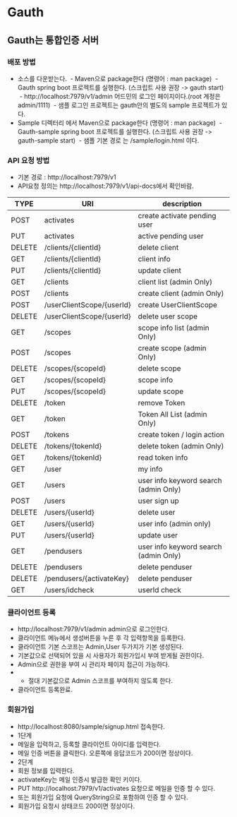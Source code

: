 # Gauth

## Gauth는 통합인증 서버

### 배포 방법

  - 소스를 다운받는다.
  - Maven으로 package한다 (명령어 : man package)
  - Gauth spring boot 프로젝트를 실행한다. (스크립트 사용 권장 -> gauth start)
  - http://localhost:7979/v1/admin  어드민의 로그인 페이지이다.(root 계정은 admin/1111)
  - 샘플 로그인 프로젝트는 gauth안의 별도의 sample 프로젝트가 있다.
  - Sample 디렉터리 에서 Maven으로 package한다 (명령어 : man package)
  - Gauth-sample spring boot 프로젝트를 실행한다. (스크립트 사용 권장 -> gauth-sample start)
  - 샘플 기본 경로 는 /sample/login.html 이다.
  
### API 요청 방법
- 기본 경로 : http://localhost:7979/v1
- API요청 정의는 http://localhost:7979/v1/api-docs에서 확인바람.

| TYPE | URI | description |
| ------ | ------ | ------ |
| POST | activates | create activate pending user |
| PUT | activates | active pending user |
| DELETE | /clients/{clientId} | delete client |
| GET | /clients/{clientId} | client info |
| PUT | /clients/{clientId} | update client |
| GET | /clients | client list (admin Only) |
| POST| /clients | create client (admin Only) |
| POST | /userClientScope/{userId} | create UserClientScope |
| DELETE | /userClientScope/{userId} | delete user scope |
| GET | /scopes | scope info list (admin Only) |
| POST | /scopes | create scope (admin Only) |
| DELETE | /scopes/{scopeId} | delete scope |
| GET | /scopes/{scopeId} | scope info |
| PUT | /scopes/{scopeId} | update scope |
| DELETE | /token | remove Token |
| GET | /token | Token All List (admin Only) |
| POST | /tokens | create token / login action |
| DELETE | /tokens/{tokenId} | delete token (admin Only) |
| GET | /tokens/{tokenId} | read token info |
| GET | /user | my info |
| GET | /users | user info keyword search (admin Only) |
| POST | /users | user sign up |
| DELETE | /users/{userId} | delete user |
| GET | /users/{userId} | user info (admin only) |
| PUT | /users/{userId} | update user |
| GET | /pendusers | user info keyword search (admin Only) |
| DELETE | /pendusers | delete penduser |
| DELETE | /pendusers/{activateKey} | delete penduser |
| GET | /users/idcheck | userId check |


### 클라이언트 등록
- http://localhost:7979/v1/admin admin으로 로그인한다.
- 클라이언트 메뉴에서 생성버튼을 누른 후 각 입력항목을 등록한다.
- 클라이언트 기본 스코프는 Admin,User 두가지가 기본 생성된다.
- 기본값으로 선택되어 있을 시 사용자가 회원가입시 부여 받게될 권한이다.
- Admin으로 권한을 부여 시 관리자 페이지 접근이 가능하다.
- * 절대 기본값으로 Admin 스코프를 부여하지 않도록 한다.
- 클라이언트 등록완료.

### 회원가입
- http://localhost:8080/sample/signup.html 접속한다.
- 1단계
- 메일을 입력하고, 등록할 클라이언트 아이디를 입력한다.
- 메일 인증 버튼을 클릭한다. 오른쪽에 응답코드가 200이면 정상이다.
- 2단계
- 회원 정보를 입력한다.
- activateKey는 메일 인증시 발급한 확인 키이다.
- PUT http://localhost:7979/v1/activates 요청으로 메일을 인증 할 수 있다.
- 또는 회원가입 요청에 QueryString으로 포함하여 인증 할 수 있다.
- 회원가입 요청시 상태코드 200이면 정상이다.





